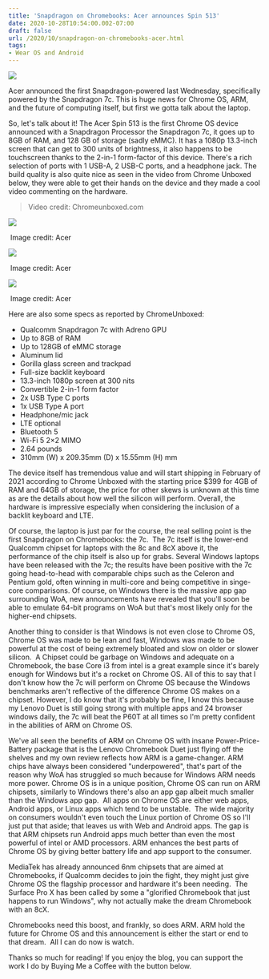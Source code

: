 ```yaml
---
title: 'Snapdragon on Chromebooks: Acer announces Spin 513'
date: 2020-10-28T10:54:00.002-07:00
draft: false
url: /2020/10/snapdragon-on-chromebooks-acer.html
tags: 
- Wear OS and Android
---
```


[![](https://1.bp.blogspot.com/-Ji17MBpie9s/X5iyBTre7oI/AAAAAAAAK7s/ZhqUAYvPiiAOuB9o0gcjnjo9dkFoTveLACNcBGAsYHQ/w283-h159/AcerChromebook513Snagdragon-2.jpg)](https://1.bp.blogspot.com/-Ji17MBpie9s/X5iyBTre7oI/AAAAAAAAK7s/ZhqUAYvPiiAOuB9o0gcjnjo9dkFoTveLACNcBGAsYHQ/s2000/AcerChromebook513Snagdragon-2.jpg)

  

Acer announced the first Snapdragon-powered last Wednesday, specifically powered by the Snapdragon 7c. This is huge news for Chrome OS, ARM, and the future of computing itself, but first we gotta talk about the laptop.   

So, let's talk about it! The Acer Spin 513 is the first Chrome OS device announced with a Snapdragon Processor the Snapdragon 7c, it goes up to 8GB of RAM, and 128 GB of storage (sadly eMMC). It has a 1080p 13.3-inch screen that can get to 300 units of brightness, it also happens to be touchscreen thanks to the 2-in-1 form-factor of this device. There's a rich selection of ports with 1 USB-A, 2 USB-C ports, and a headphone jack. The build quality is also quite nice as seen in the video from Chrome Unboxed below, they were able to get their hands on the device and they made a cool video commenting on the hardware.

> Video credit: Chromeunboxed.com

[![](https://lh3.googleusercontent.com/-bqkFOlCUIOA/X5mvvZgq0LI/AAAAAAAAK8w/ySoDkxKAFOU_uDD5Eu93oOGHjdRz3PCFgCNcBGAsYHQ/image.png)](https://lh3.googleusercontent.com/-bqkFOlCUIOA/X5mvvZgq0LI/AAAAAAAAK8w/ySoDkxKAFOU_uDD5Eu93oOGHjdRz3PCFgCNcBGAsYHQ/image.png)

  

 Image credit: Acer

[![](https://lh3.googleusercontent.com/-sv8qkAroXOU/X5mv79j1A7I/AAAAAAAAK84/gNBF_i9Ru5Aa8mVwEH8nqUNTSVfSMZcmQCNcBGAsYHQ/image.png)](https://lh3.googleusercontent.com/-sv8qkAroXOU/X5mv79j1A7I/AAAAAAAAK84/gNBF_i9Ru5Aa8mVwEH8nqUNTSVfSMZcmQCNcBGAsYHQ/image.png)

 Image credit: Acer

[![](https://lh3.googleusercontent.com/-NTkwkda67Bs/X5mwBq4cwcI/AAAAAAAAK9A/EZf2UPj8XOwFE98UvCaqoCK6o4Q-k1QygCNcBGAsYHQ/image.png)](https://lh3.googleusercontent.com/-NTkwkda67Bs/X5mwBq4cwcI/AAAAAAAAK9A/EZf2UPj8XOwFE98UvCaqoCK6o4Q-k1QygCNcBGAsYHQ/image.png)

  
  

 Image credit: Acer

  
  

Here are also some specs as reported by ChromeUnboxed:

*   Qualcomm Snapdragon 7c with Adreno GPU
*   Up to 8GB of RAM
*   Up to 128GB of eMMC storage
*   Aluminum lid
*   Gorilla glass screen and trackpad
*   Full-size backlit keyboard
*   13.3-inch 1080p screen at 300 nits
*   Convertible 2-in-1 form factor
*   2x USB Type C ports
*   1x USB Type A port
*   Headphone/mic jack
*   LTE optional
*   Bluetooth 5
*   Wi-Fi 5 2×2 MIMO
*   2.64 pounds
*   310mm (W) x 209.35mm (D) x 15.55mm (H) mm

The device itself has tremendous value and will start shipping in February of 2021 according to Chrome Unboxed with the starting price $399 for 4GB of RAM and 64GB of storage, the price for other skews is unknown at this time as are the details about how well the silicon will perform. Overall, the hardware is impressive especially when considering the inclusion of a backlit keyboard and LTE.

Of course, the laptop is just par for the course, the real selling point is the first Snapdragon on Chromebooks: the 7c.  The 7c itself is the lower-end Qualcomm chipset for laptops with the 8c and 8cX above it, the performance of the chip itself is also up for grabs. Several Windows laptops have been released with the 7c; the results have been positive with the 7c going head-to-head with comparable chips such as the Celeron and Pentium gold, often winning in multi-core and being competitive in singe-core comparisons. Of course, on Windows there is the massive app gap surrounding WoA, new announcements have revealed that you'll soon be able to emulate 64-bit programs on WoA but that's most likely only for the higher-end chipsets.  

Another thing to consider is that Windows is not even close to Chrome OS, Chrome OS was made to be lean and fast, Windows was made to be powerful at the cost of being extremely bloated and slow on older or slower silicon.  A Chipset could be garbage on Windows and adequate on a Chromebook, the base Core i3 from intel is a great example since it's barely enough for Windows but it's a rocket on Chrome OS. All of this to say that I don't know how the 7c will perform on Chrome OS because the Windows benchmarks aren't reflective of the difference Chrome OS makes on a chipset. However, I do know that it's probably be fine, I know this because my Lenovo Duet is still going strong with multiple apps and 24 browser windows daily, the 7c will beat the P60T at all times so I'm pretty confident in the abilities of ARM on Chrome OS.

  

We've all seen the benefits of ARM on Chrome OS with insane Power-Price-Battery package that is the Lenovo Chromebook Duet just flying off the shelves and my own review reflects how ARM is a game-changer. ARM chips have always been considered "underpowered", that's part of the reason why WoA has struggled so much because for Windows ARM needs more power. Chrome OS is in a unique position, Chrome OS can run on ARM chipsets, similarly to Windows there's also an app gap albeit much smaller than the Windows app gap.  All apps on Chrome OS are either web apps, Android apps, or Linux apps which tend to be unstable.  The wide majority on consumers wouldn't even touch the Linux portion of Chrome OS so I'll just put that aside; that leaves us with Web and Android apps. The gap is that ARM chipsets run Android apps much better than even the most powerful of intel or AMD processors. ARM enhances the best parts of Chrome OS by giving better battery life and app support to the consumer.  

MediaTek has already announced 6nm chipsets that are aimed at Chromebooks, if Qualcomm decides to join the fight, they might just give Chrome OS the flagship processor and hardware it's been needing.  The Surface Pro X has been called by some a "glorified Chromebook that just happens to run Windows", why not actually make the dream Chromebook with an 8cX.

  

Chromebooks need this boost, and frankly, so does ARM. ARM hold the future for Chrome OS and this announcement is either the start or end to that dream.  All I can do now is watch.

Thanks so much for reading! If you enjoy the blog, you can support the work I do by Buying Me a Coffee with the button below.